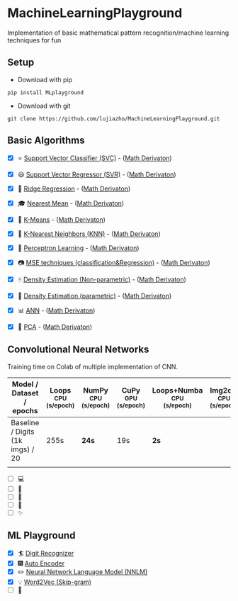 # MachineLearningPlayground
Implementation of basic mathematical pattern recognition/machine learning techniques for fun

## Setup
- Download with pip
```Prompt
pip install MLplayground
```

- Download with git
```Prompt
git clone https://github.com/lujiazho/MachineLearningPlayground.git
```

## Basic Algorithms
- [x] :star: [Support Vector Classifier (SVC)](Tutorials/SVC.ipynb) - ([Math Derivaton](Math_Derivation/SVC.pdf))
- [x] :smiley: [Support Vector Regressor (SVR)](Tutorials/SVR.ipynb) - ([Math Derivaton](Math_Derivation/SVR.pdf))
- [x] :1234: [Ridge Regression](Tutorials/Ridge.ipynb) - ([Math Derivaton](Math_Derivation/Ridge_Regression.pdf))
- [x] :mortar_board: [Nearest Mean](Tutorials/NearestMean.ipynb) - ([Math Derivaton](Math_Derivation/K-means_n_Nearest-means.pdf))
- [x] :closed_book: [K-Means](Tutorials/KMeans.ipynb) - ([Math Derivaton](Math_Derivation/K-means_n_Nearest-means.pdf))
- [x] :green_book: [K-Nearest Neighbors (KNN)](Tutorials/KNN.ipynb) - ([Math Derivaton](Math_Derivation/KNN.pdf))
- [x] :eyes: [Perceptron Learning](Tutorials/Perceptron.ipynb) - ([Math Derivaton](Math_Derivation/Perceptron_Learning_n_Gradient_Descent.pdf))
- [x] :camera: [MSE techniques (classification&Regression)](Tutorials/MSE.ipynb) - ([Math Derivaton](Math_Derivation/MSE_techniques.pdf))
- [x] :mahjong: [Density Estimation (Non-parametric)](Tutorials/DenEstimate_NP.ipynb) - ([Math Derivaton](Math_Derivation/Density_Estimation.pdf))
- [x] :busts_in_silhouette: [Density Estimation (parametric)](Tutorials/DenEstimate_P.ipynb) - ([Math Derivaton](Math_Derivation/Density_Estimation.pdf))
- [x] :bar_chart: [ANN](Tutorials/ANN.ipynb) - ([Math Derivaton](Math_Derivation/ANN.pdf))
- [x] :snake: [PCA](Tutorials/PCA.ipynb) - ([Math Derivaton](Math_Derivation/Feature_Reduction.pdf))


## Convolutional Neural Networks

Training time on Colab of multiple implementation of CNN.

|Model / Dataset / epochs|Loops<br><sup>CPU<br>(s/epoch)|NumPy<br><sup>CPU<br>(s/epoch)|CuPy<br><sup>GPU<br>(s/epoch)|Loops+Numba<br><sup>CPU<br>(s/epoch)|Img2col<br><sup>CPU<br>(s/epoch)|Img2col+Numba<br><sup>CPU<br>(s/epoch)
|---                     |---                           |---          |---         |---           |---          |---
|Baseline / Digits (1k imgs) / 20|255s|**24s**|19s|**2s**||
|||||||

- [ ] 💻 []()
- [ ] 🌱 []()
- [ ] 💬 []()
- [ ] 🔭 []()
- [ ] ✨ []()

## ML Playground
- [x] :surfer: [Digit Recognizer](Tutorials/_Project_1_digit_recognizer.ipynb)
- [x] :fireworks: [Auto Encoder](Tutorials/_Project_2_auto_encoder.ipynb)
- [x] :pencil2: [Neural Network Language Model (NNLM)](Tutorials/_Project_3_NNLanguageModel.ipynb)
- [x] :bulb: [Word2Vec (Skip-gram)](Tutorials/_Project_4_Word2Vec(Skip-gram).ipynb)
- [ ] :mega: []()
